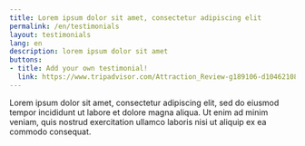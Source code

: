 ```yaml
---
title: Lorem ipsum dolor sit amet, consectetur adipiscing elit
permalink: /en/testimonials
layout: testimonials
lang: en
description: lorem ipsum dolor sit amet
buttons:
- title: Add your own testimonial!
  link: https://www.tripadvisor.com/Attraction_Review-g189106-d10462108-Reviews-Balonissimo-Evora_Evora_District_Alentejo.html
---
```


Lorem ipsum dolor sit amet, consectetur adipiscing elit, sed do eiusmod tempor incididunt ut labore et dolore magna aliqua. Ut enim ad minim veniam, quis nostrud exercitation ullamco laboris nisi ut aliquip ex ea commodo consequat.
